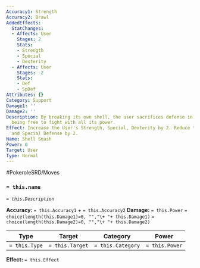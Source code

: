 ```yaml
---
Accuracy1: Strength
Accuracy2: Brawl
AddedEffects:
  StatChanges:
  - Affects: User
    Stages: 2
    Stats:
    - Strength
    - Special
    - Dexterity
  - Affects: User
    Stages: -2
    Stats:
    - Def
    - SpDef
Attributes: {}
Category: Support
Damage1: ''
Damage2: ''
Description: By breaking its own shell, the user sacrifices defense in exchange of
  being free to fight with all its power.
Effect: Increase the User's Strength, Special, Dexterity by 2. Reduce the User's Defense
  and Special Defense by 2.
Name: Shell Smash
Power: 0
Target: User
Type: Normal
---
```


#PokeroleSRD/Moves

### `= this.name`
*`= this.Description`*

**Accuracy:** `= this.Accuracy1` + `= this.Accuracy2`
**Damage:** `= this.Power` `= choice(length(this.Damage1)=0, "","\+ "+ this.Damage1)` `= choice(length(this.Damage2)=0, "","\+ "+ this.Damage2)`

| Type          | Target          | Category          | Power          |
| ------------- | --------------- | ----------------  | -------------- |
| `= this.Type` | `= this.Target` | `= this.Category` | `= this.Power` | 

**Effect:** `= this.Effect`